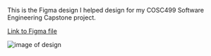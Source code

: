 This is the Figma design I helped design for my COSC499 Software Engineering Capstone project.

[Link to Figma file](https://www.figma.com/design/6n2YkfmHc4Sa2xd1B8cBCP/Peer-Review--UI-Design?node-id=0-1&t=8fAj3hzMKpcPCHPe-1)

![image of design](./images/sprintreviews.png)
